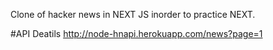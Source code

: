 Clone of hacker news in NEXT JS inorder to practice NEXT.

#API Deatils
http://node-hnapi.herokuapp.com/news?page=1
